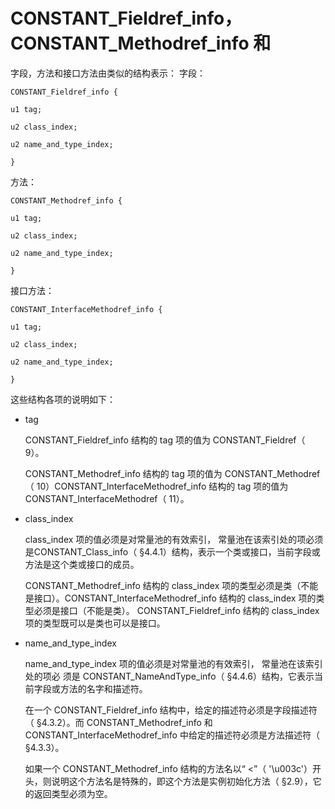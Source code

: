 # CONSTANT_Fieldref_info，CONSTANT_Methodref_info 和

字段，方法和接口方法由类似的结构表示：
字段： 

```
CONSTANT_Fieldref_info {

u1 tag;

u2 class_index;

u2 name_and_type_index;

}
```

方法：

```
CONSTANT_Methodref_info {

u1 tag;

u2 class_index;

u2 name_and_type_index;

}
```

接口方法：

```
CONSTANT_InterfaceMethodref_info {

u1 tag;

u2 class_index;

u2 name_and_type_index;

}
```

这些结构各项的说明如下：

* tag

  CONSTANT_Fieldref_info 结构的 tag 项的值为 CONSTANT_Fieldref（ 9）。

  CONSTANT_Methodref_info 结构的 tag 项的值为 CONSTANT_Methodref（ 10）CONSTANT_InterfaceMethodref_info 结构的 tag 项的值为CONSTANT_InterfaceMethodref（ 11）。

* class_index

  class_index 项的值必须是对常量池的有效索引， 常量池在该索引处的项必须是CONSTANT_Class_info（ §4.4.1）结构，表示一个类或接口，当前字段或方法是这个类或接口的成员。

  CONSTANT_Methodref_info 结构的 class_index 项的类型必须是类（不能是接口）。CONSTANT_InterfaceMethodref_info 结构的 class_index 项的类型必须是接口（不能是类）。 CONSTANT_Fieldref_info 结构的 class_index 项的类型既可以是类也可以是接口。

* name_and_type_index

  name_and_type_index 项的值必须是对常量池的有效索引， 常量池在该索引处的项必 须是 CONSTANT_NameAndType_info（ §4.4.6）结构，它表示当前字段或方法的名字和描述符。

  在一个 CONSTANT_Fieldref_info 结构中，给定的描述符必须是字段描述符（ §4.3.2）。而 CONSTANT_Methodref_info 和CONSTANT_InterfaceMethodref_info 中给定的描述符必须是方法描述符（ §4.3.3）。

  如果一个 CONSTANT_Methodref_info 结构的方法名以“ <”（ '\u003c'）开头，则说明这个方法名是特殊的<init>，即这个方法是实例初始化方法（ §2.9），它的返回类型必须为空。 

